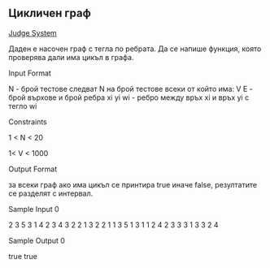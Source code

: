 ## Цикличен граф

[Judge System](https://www.hackerrank.com/contests/sda-exam-27-01-19-/challenges/-1-12/problem)

Даден е насочен граф с тегла по ребрата. Да се напише функция, която проверява дали има цикъл в графа.

Input Format

N - брой тестове следват N на брой тестове всеки от който има: V E - брой върхове и брой ребра xi yi wi - ребро между връх xi и връх yi с тегло wi

Constraints

1 < N < 20

1< V < 1000

Output Format

за всеки граф ако има цикъл се принтира true иначе falsе, резултатите се разделят с интервал.

Sample Input 0

2
3 5
3 1 4
2 3 4
3 2 2
1 3 2
2 1 1
3 5
1 3 1
1 2 4
2 3 3
3 1 3
3 2 4

Sample Output 0

true true 

